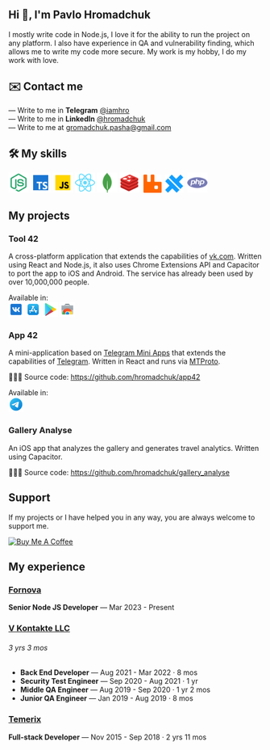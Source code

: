 ## Hi 👋, I'm Pavlo Hromadchuk

I mostly write code in Node.js, I love it for the ability to run the project on any platform. I also have experience in QA and vulnerability finding, which allows me to write my code more secure. My work is my hobby, I do my work with love.

## ✉️ Contact me
— Write to me in **Telegram** [@iamhro](https://t.me/iamhro)<br>
— Write to me in **LinkedIn** [@hromadchuk](https://www.linkedin.com/in/hromadchuk)<br>
— Write to me at [gromadchuk.pasha@gmail.com](mailto:gromadchuk.pasha@gmail.com)

## 🛠️ My skills
<a href="https://nodejs.org/en/" target="_blank"><img src="./icons/nodejs.svg" width="40" /></a>
<a href="https://typescriptlang.org/" target="_blank"><img src="./icons/typescript.svg" width="40" /></a>
<a href="https://javascript.com/" target="_blank"><img src="./icons/javascript.svg" width="40" /></a>
<a href="https://reactjs.org/" target="_blank"><img src="./icons/react.svg" width="40" /></a>
<a href="https://mongodb.com/" target="_blank"><img src="./icons/mongodb.svg" width="40" /></a>
<a href="https://redis.io/" target="_blank"><img src="./icons/redis.svg" width="40" /></a>&nbsp;
<a href="https://rabbitmq.com/" target="_blank"><img src="./icons/rabbitmq.svg" width="36" /></a>&nbsp;
<a href="https://capacitorjs.com/" target="_blank"><img src="./icons/capacitor.svg" width="36" /></a>&nbsp;
<a href="https://php.net/" target="_blank"><img src="./icons/php.svg" width="40" /></a>

## My projects 
### Tool 42 
A cross-platform application that extends the capabilities of <a href="https://vk.com" target="_blank">vk.com</a>. Written using React and Node.js, it also uses Chrome Extensions API and Capacitor to port the app to iOS and Android. The service has already been used by over 10,000,000 people.

Available in:<br>
<a href="https://vk.com/tool42" target="_blank"><img src="./icons/vk.svg" width="30" /></a>
<a href="https://apps.apple.com/en/app/tool-42/id1638200355" target="_blank"><img src="./icons/appstore.svg" width="30" /></a>
<a href="https://play.google.com/store/apps/details?id=com.gromadchuk.tool42&hl=en" target="_blank"><img src="./icons/googleplay.svg" width="30" /></a>
<a href="hhttps://chromewebstore.google.com/detail/tool-42/nncphlpcbkdenjngapbabbcommdljkmo?hl=en" target="_blank"><img src="./icons/chromewebstore.svg" width="30" /></a>


### App 42
A mini-application based on <a href="https://core.telegram.org/bots/webapps" target="_blank">Telegram Mini Apps</a> that extends the capabilities of <a href="https://telegram.org/" target="_blank">Telegram</a>. Written in React and runs via <a href="https://core.telegram.org/mtproto" target="_blank">MTProto</a>.

👨🏻‍💻 Source code: https://github.com/hromadchuk/app42

Available in:<br>
<a href="https://t.me/app42" target="_blank"><img src="./icons/telegram.svg" width="30" /></a>

### Gallery Analyse
An iOS app that analyzes the gallery and generates travel analytics. Written using Capacitor.

👨🏻‍💻 Source code: https://github.com/hromadchuk/gallery_analyse

## Support
If my projects or I have helped you in any way, you are always welcome to support me.

<a href="https://www.buymeacoffee.com/wgiz" target="_blank"><img src="https://cdn.buymeacoffee.com/buttons/v2/default-yellow.png" alt="Buy Me A Coffee" style="height: 60px !important;width: 217px !important;" ></a>

## My experience

### [Fornova](https://www.linkedin.com/company/603615/)
**Senior Node JS Developer** — Mar 2023 - Present

### [V Kontakte LLC](https://www.linkedin.com/company/3275554/) 
<h6>3 yrs 3 mos</h6>

* **Back End Developer** — Aug 2021 - Mar 2022 · 8 mos
* **Security Test Engineer** — Sep 2020 - Aug 2021 · 1 yr
* **Middle QA Engineer** — Aug 2019 - Sep 2020 · 1 yr 2 mos
* **Junior QA Engineer** — Jan 2019 - Aug 2019 · 8 mos 


### [Temerix](https://www.linkedin.com/company/11873791/)
**Full-stack Developer** — Nov 2015 - Sep 2018 · 2 yrs 11 mos


